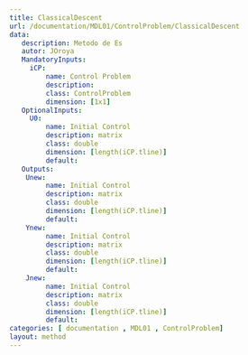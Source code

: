 ```yaml
---
title: ClassicalDescent
url: /documentation/MDL01/ControlProblem/ClassicalDescent
data: 
   description: Metodo de Es
   autor: JOroya
   MandatoryInputs:   
     iCP: 
         name: Control Problem
         description: 
         class: ControlProblem
         dimension: [1x1]
   OptionalInputs:
     U0:
         name: Initial Control 
         description: matrix 
         class: double
         dimension: [length(iCP.tline)]
         default:
   Outputs:
    Unew:
         name: Initial Control 
         description: matrix 
         class: double
         dimension: [length(iCP.tline)]
         default:
    Ynew:
         name: Initial Control 
         description: matrix 
         class: double
         dimension: [length(iCP.tline)]
         default:
    Jnew:
         name: Initial Control 
         description: matrix 
         class: double
         dimension: [length(iCP.tline)]
         default: 
categories: [ documentation , MDL01 , ControlProblem]
layout: method
---
```

